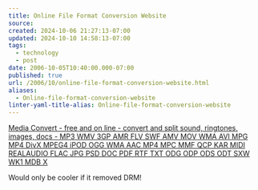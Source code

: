```yaml
---
title: Online File Format Conversion Website
source: 
created: 2024-10-06 21:27:13-07:00
updated: 2024-10-10 14:58:13-07:00
tags:
  - technology
  - post
date: 2006-10-05T10:40:00.000-07:00
published: true
url: /2006/10/online-file-format-conversion-website.html
aliases:
  - Online-file-format-conversion-website
linter-yaml-title-alias: Online-file-format-conversion-website
---
```



[Media Convert - free and on line - convert and split sound, ringtones, images, docs - MP3 WMV 3GP AMR FLV SWF AMV MOV WMA AVI MPG MP4 DivX MPEG4 iPOD OGG WMA AAC MP4 MPC MMF QCP KAR MIDI REALAUDIO FLAC JPG PSD DOC PDF RTF TXT ODG ODP ODS ODT SXW WK1 MDB X](http://media-convert.com/convert/index.php "Media Convert - free and on line - convert and split sound, ringtones, images, docs - MP3 WMV 3GP AMR FLV SWF AMV MOV WMA AVI MPG MP4 DivX MPEG4 iPOD OGG WMA AAC MP4 MPC MMF QCP KAR MIDI REALAUDIO FLAC JPG PSD DOC PDF RTF TXT ODG ODP ODS ODT SXW WK1 MDB X")  
  
Would only be cooler if it removed DRM!